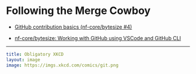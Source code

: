 # Following the Merge Cowboy

- [GitHub contribution basics (nf-core/bytesize #4)](https://www.youtube.com/live/gTEXDXWf4hE?si=JhC_PJpA1UWXP81p)

<Youtube id="gTEXDXWf4hE" />

- [nf-core/bytesize: Working with GitHub using VSCode and GitHub CLI](https://youtu.be/QLxXtCe1vIo?si=FYo3DVqkP5J51-1V)

<Youtube id="QLxXtCe1vIo" />

---

```yaml
title: Obligatory XKCD
layout: image
image: https://imgs.xkcd.com/comics/git.png
```
